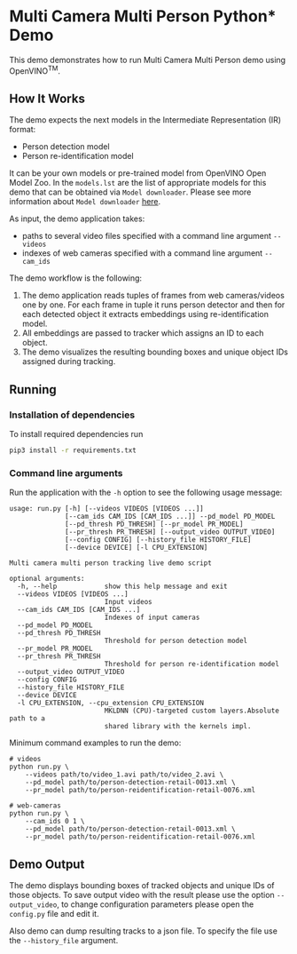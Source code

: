# Multi Camera Multi Person Python* Demo

This demo demonstrates how to run Multi Camera Multi Person demo using OpenVINO<sup>TM</sup>.

## How It Works

The demo expects the next models in the Intermediate Representation (IR) format:

   * Person detection model
   * Person re-identification model

It can be your own models or pre-trained model from OpenVINO Open Model Zoo.
In the `models.lst` are the list of appropriate models for this demo
that can be obtained via `Model downloader`.
Please see more information about `Model downloader` [here](../../../tools/downloader/README.md).

As input, the demo application takes:
* paths to several video files specified with a command line argument `--videos`
* indexes of web cameras specified with a command line argument `--cam_ids`

The demo workflow is the following:

1. The demo application reads tuples of frames from web cameras/videos one by one. For each frame in tuple it runs person detector
and then for each detected object it extracts embeddings using re-identification model.
2. All embeddings are passed to tracker which assigns an ID to each object.
3. The demo visualizes the resulting bounding boxes and unique object IDs assigned during tracking.

## Running

### Installation of dependencies

To install required dependencies run

```bash
pip3 install -r requirements.txt
```

### Command line arguments

Run the application with the `-h` option to see the following usage message:

```
usage: run.py [-h] [--videos VIDEOS [VIDEOS ...]]
              [--cam_ids CAM_IDS [CAM_IDS ...]] --pd_model PD_MODEL
              [--pd_thresh PD_THRESH] [--pr_model PR_MODEL]
              [--pr_thresh PR_THRESH] [--output_video OUTPUT_VIDEO]
              [--config CONFIG] [--history_file HISTORY_FILE]
              [--device DEVICE] [-l CPU_EXTENSION]

Multi camera multi person tracking live demo script

optional arguments:
  -h, --help            show this help message and exit
  --videos VIDEOS [VIDEOS ...]
                        Input videos
  --cam_ids CAM_IDS [CAM_IDS ...]
                        Indexes of input cameras
  --pd_model PD_MODEL
  --pd_thresh PD_THRESH
                        Threshold for person detection model
  --pr_model PR_MODEL
  --pr_thresh PR_THRESH
                        Threshold for person re-identification model
  --output_video OUTPUT_VIDEO
  --config CONFIG
  --history_file HISTORY_FILE
  --device DEVICE
  -l CPU_EXTENSION, --cpu_extension CPU_EXTENSION
                        MKLDNN (CPU)-targeted custom layers.Absolute path to a
                        shared library with the kernels impl.
```
Minimum command examples to run the demo:

```
# videos
python run.py \
    --videos path/to/video_1.avi path/to/video_2.avi \
    --pd_model path/to/person-detection-retail-0013.xml \
    --pr_model path/to/person-reidentification-retail-0076.xml

# web-cameras
python run.py \
    --cam_ids 0 1 \
    --pd_model path/to/person-detection-retail-0013.xml \
    --pr_model path/to/person-reidentification-retail-0076.xml
```

## Demo Output

The demo displays bounding boxes of tracked objects and unique IDs of those objects.
To save output video with the result please use the option  `--output_video`, to change configuration parameters please open the `config.py` file and edit it.

Also demo can dump resulting tracks to a json file. To specify the file use the `--history_file` argument.
